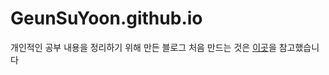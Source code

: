 # GeunSuYoon.github.io

개인적인 공부 내용을 정리하기 위해 만든 블로그
처음 만드는 것은 [이곳](https://supermemi.tistory.com/entry/%EB%82%98%EB%A7%8C%EC%9D%98-%EB%B8%94%EB%A1%9C%EA%B7%B8-%EB%A7%8C%EB%93%A4%EA%B8%B0-Git-hub-blog-GitHubio)을 참고했습니다
